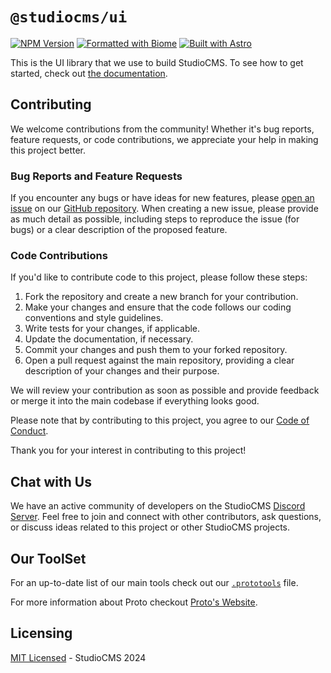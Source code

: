 # `@studiocms/ui`

[![NPM Version](https://img.shields.io/npm/v/@studiocms/ui)](https://npm.im/@studiocms/ui)
[![Formatted with Biome](https://img.shields.io/badge/Formatted_with-Biome-60a5fa?style=flat&logo=biome)](https://biomejs.dev/)
[![Built with Astro](https://astro.badg.es/v2/built-with-astro/tiny.svg)](https://astro.build)

This is the UI library that we use to build StudioCMS. To see how to get started, check out [the documentation](https://ui.studiocms.dev).

## Contributing

We welcome contributions from the community! Whether it's bug reports, feature requests, or code contributions, we appreciate your help in making this project better.

### Bug Reports and Feature Requests

If you encounter any bugs or have ideas for new features, please [open an issue](https://github.com/withstudiocms/ui/issues/new/choose) on our [GitHub repository](https://github.com/withstudiocms/ui/). When creating a new issue, please provide as much detail as possible, including steps to reproduce the issue (for bugs) or a clear description of the proposed feature.

### Code Contributions

If you'd like to contribute code to this project, please follow these steps:

1. Fork the repository and create a new branch for your contribution.
2. Make your changes and ensure that the code follows our coding conventions and style guidelines.
3. Write tests for your changes, if applicable.
4. Update the documentation, if necessary.
5. Commit your changes and push them to your forked repository.
6. Open a pull request against the main repository, providing a clear description of your changes and their purpose.

We will review your contribution as soon as possible and provide feedback or merge it into the main codebase if everything looks good.

Please note that by contributing to this project, you agree to our [Code of Conduct](https://github.com/withstudiocms/.github/blob/main/CODE_OF_CONDUCT.md).

Thank you for your interest in contributing to this project!

## Chat with Us

We have an active community of developers on the StudioCMS [Discord Server](https://chat.studiocms.dev/). Feel free to join and connect with other contributors, ask questions, or discuss ideas related to this project or other StudioCMS projects.

## Our ToolSet

For an up-to-date list of our main tools check out our [`.prototools`](https://github.com/withstudiocms/ui/blob/main/.prototools) file.

For more information about Proto checkout [Proto's Website](https://moonrepo.dev/proto).

## Licensing

[MIT Licensed](./LICENSE) - StudioCMS 2024
